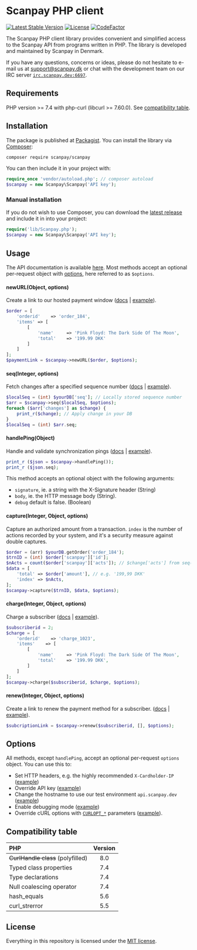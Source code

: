 # Scanpay PHP client

[![Latest Stable Version](https://img.shields.io/github/v/release/scanpay/php-scanpay?cacheSeconds=600)](https://packagist.org/packages/scanpay/scanpay)
[![License](https://img.shields.io/github/license/scanpay/php-scanpay?cacheSeconds=6000)](https://github.com/scanpay/php-scanpay/blob/master/LICENSE)
[![CodeFactor](https://www.codefactor.io/repository/github/scanpay/php-scanpay/badge)](https://www.codefactor.io/repository/github/scanpay/php-scanpay)

The Scanpay PHP client library provides convenient and simplified access to the Scanpay API from programs written in PHP. The library is developed and maintained by Scanpay in Denmark.

If you have any questions, concerns or ideas, please do not hesitate to e-mail us at [support@scanpay.dk](mailto:support@scanpay.dk) or chat with the development team on our IRC server [`irc.scanpay.dev:6697`](https://chat.scanpay.dev).

## Requirements

PHP version >= 7.4 with php-curl (libcurl >= 7.60.0). See [compatibility table](#compatibility-table).

## Installation

The package is published at [Packagist](https://packagist.org/packages/scanpay/scanpay). You can install the library via [Composer](http://getcomposer.org/):

```bash
composer require scanpay/scanpay
```
You can then include it in your project with:

```php
require_once 'vendor/autoload.php'; // composer autoload
$scanpay = new Scanpay\Scanpay('API key');
```

### Manual installation

If you do not wish to use Composer, you can download the [latest release](https://github.com/scanpay/php-scanpay/releases) and include it in into your project:

```php
require('lib/Scanpay.php');
$scanpay = new Scanpay\Scanpay('API key');
```

## Usage

The API documentation is available [here](https://docs.scanpay.dev/). Most methods accept an optional per-request object with [options](#options), here referred to as `$options`.

#### newURL(Object, options)

Create a link to our hosted payment window ([docs](https://docs.scanpay.dev/payment-link) \| [example](tests/newURL.php)).

```php
$order = [
    'orderid'    => 'order_184',
    'items' => [
        [
            'name'     => 'Pink Floyd: The Dark Side Of The Moon',
            'total'    => '199.99 DKK'
        ]
    ]
];
$paymentLink = $scanpay->newURL($order, $options);
```

#### seq(Integer, options)

Fetch changes after a specified sequence number ([docs](https://docs.scanpay.dev/synchronization#sequence-request) \| [example](tests/seq.php)).

```php
$localSeq = (int) $yourDB['seq']; // Locally stored sequence number
$arr = $scanpay->seq($localSeq, $options);
foreach ($arr['changes'] as $change) {
    print_r($change); // Apply change in your DB
}
$localSeq = (int) $arr.seq;
```

#### handlePing(Object)

Handle and validate synchronization pings ([docs](https://docs.scanpay.dev/synchronization#ping-service) \| [example](tests/handlePing.php)).
```php
print_r ($json = $scanpay->handlePing());
print_r ($json.seq);
```
This method accepts an optional object with the following arguments:

* `signature`, ie. a string with the X-Signature header (String)
* `body`, ie. the HTTP message body (String).
* `debug` default is false. (Boolean)

#### capture(Integer, Object, options)

Capture an authorized amount from a transaction. `index` is the number of actions recorded by your system, and it's a security measure against double captures.

```php
$order = (arr) $yourDB.getOrder('order_184');
$trnID = (int) $order['scanpay']['id'];
$nActs = count($order['scanpay']['acts']); // $change['acts'] from seq()
$data = [
    'total' => $order['amount'], // e.g. '199,99 DKK'
    'index' => $nActs,
];
$scanpay->capture($trnID, $data, $options);
```

#### charge(Integer, Object, options)

Charge a subscriber ([docs](https://docs.scanpay.dev/subscriptions/charge-subscriber) \| [example](tests/charge.php)).

```php
$subscriberid = 2;
$charge = [
    'orderid'    => 'charge_1023',
    'items'    => [
        [
            'name'     => 'Pink Floyd: The Dark Side Of The Moon',
            'total'    => '199.99 DKK',
        ]
    ]
];
$scanpay->charge($subscriberid, $charge, $options);
```

#### renew(Integer, Object, options)

Create a link to renew the payment method for a subscriber. ([docs](https://docs.scanpay.dev/subscriptions/renew-subscriber) \| [example](tests/renew.php)).

```php
$subcriptionLink = $scanpay->renew($subscriberid, [], $options);
```

## Options

All methods, except `handlePing`, accept an optional per-request `options` object. You can use this to:

* Set HTTP headers, e.g. the highly recommended `X-Cardholder-IP` ([example](tests/options.php#L17-L22))
* Override API key ([example](tests/options.php#L19))
* Change the hostname to use our test environment `api.scanpay.dev` ([example](tests/options.php#L14))
* Enable debugging mode ([example](tests/options.php#L25))
* Override cURL options with [`CURLOPT_*`](https://php.net/manual/en/function.curl-setopt.php) parameters ([example](tests/options.php#L28-L31)).

## Compatibility table

| PHP                                       | Version |
| :---------------------------------------- | :-----: |
| ~~CurlHandle class~~ (polyfilled)         | 8.0     |
| Typed class properties                    | 7.4     |
| Type declarations                         | 7.4     |
| Null coalescing operator                  | 7.4     |
| hash_equals                               | 5.6     |
| curl_strerror                             | 5.5     |


## License

Everything in this repository is licensed under the [MIT license](LICENSE).
